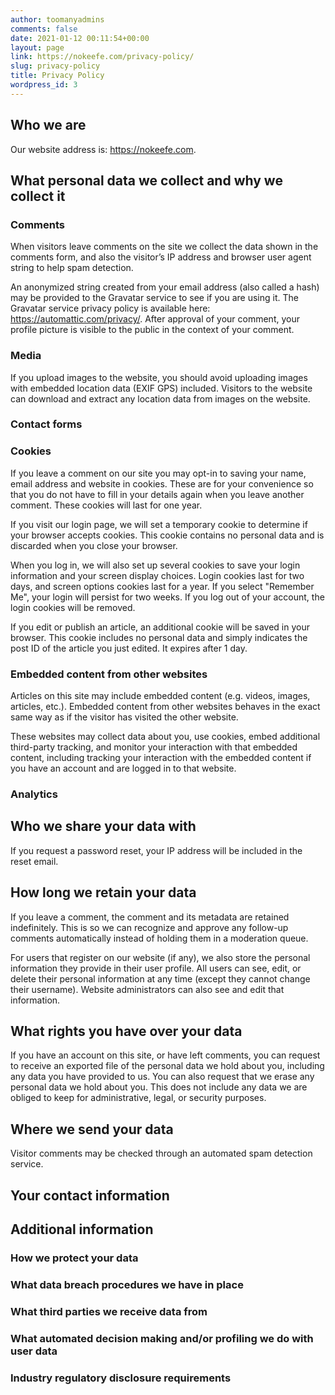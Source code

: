 ```yaml
---
author: toomanyadmins
comments: false
date: 2021-01-12 00:11:54+00:00
layout: page
link: https://nokeefe.com/privacy-policy/
slug: privacy-policy
title: Privacy Policy
wordpress_id: 3
---
```





## Who we are







Our website address is: https://nokeefe.com.







## What personal data we collect and why we collect it







### Comments







When visitors leave comments on the site we collect the data shown in the comments form, and also the visitor’s IP address and browser user agent string to help spam detection.







An anonymized string created from your email address (also called a hash) may be provided to the Gravatar service to see if you are using it. The Gravatar service privacy policy is available here: https://automattic.com/privacy/. After approval of your comment, your profile picture is visible to the public in the context of your comment.







### Media







If you upload images to the website, you should avoid uploading images with embedded location data (EXIF GPS) included. Visitors to the website can download and extract any location data from images on the website.







### Contact forms







### Cookies







If you leave a comment on our site you may opt-in to saving your name, email address and website in cookies. These are for your convenience so that you do not have to fill in your details again when you leave another comment. These cookies will last for one year.







If you visit our login page, we will set a temporary cookie to determine if your browser accepts cookies. This cookie contains no personal data and is discarded when you close your browser.







When you log in, we will also set up several cookies to save your login information and your screen display choices. Login cookies last for two days, and screen options cookies last for a year. If you select "Remember Me", your login will persist for two weeks. If you log out of your account, the login cookies will be removed.







If you edit or publish an article, an additional cookie will be saved in your browser. This cookie includes no personal data and simply indicates the post ID of the article you just edited. It expires after 1 day.







### Embedded content from other websites







Articles on this site may include embedded content (e.g. videos, images, articles, etc.). Embedded content from other websites behaves in the exact same way as if the visitor has visited the other website.







These websites may collect data about you, use cookies, embed additional third-party tracking, and monitor your interaction with that embedded content, including tracking your interaction with the embedded content if you have an account and are logged in to that website.







### Analytics







## Who we share your data with







If you request a password reset, your IP address will be included in the reset email.







## How long we retain your data







If you leave a comment, the comment and its metadata are retained indefinitely. This is so we can recognize and approve any follow-up comments automatically instead of holding them in a moderation queue.







For users that register on our website (if any), we also store the personal information they provide in their user profile. All users can see, edit, or delete their personal information at any time (except they cannot change their username). Website administrators can also see and edit that information.







## What rights you have over your data







If you have an account on this site, or have left comments, you can request to receive an exported file of the personal data we hold about you, including any data you have provided to us. You can also request that we erase any personal data we hold about you. This does not include any data we are obliged to keep for administrative, legal, or security purposes.







## Where we send your data







Visitor comments may be checked through an automated spam detection service.







## Your contact information







## Additional information







### How we protect your data







### What data breach procedures we have in place







### What third parties we receive data from







### What automated decision making and/or profiling we do with user data







### Industry regulatory disclosure requirements



